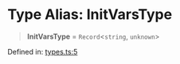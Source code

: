 # Type Alias: InitVarsType

> **InitVarsType** = `Record`\<`string`, `unknown`\>

Defined in: [types.ts:5](https://github.com/laruss/react-text-game/blob/56d052e07c46af6beb5ea69677296eefae694e61/packages/core/src/types.ts#L5)
